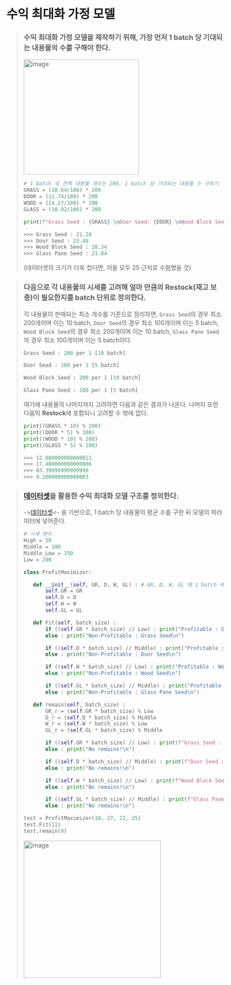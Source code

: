 # 수익 최대화 가정 모델

> ### 수익 최대화 가정 모델을 제작하기 위해, 가장 먼저 1 batch 당 기대되는 내용물의 수를 구해야 한다. 
>
><img width="267" alt="image" src="https://github.com/CharmStrange/Project/assets/105769152/90dc3d09-3690-41cc-bf2b-196b2a52aecf">
>
>```Python
># 1 batch 당 전체 내용물 개수는 200, 1 batch 당 기대되는 내용물 수 구하기
>GRASS = (10.64/100) * 200
>DOOR = (11.74/100) * 200
>WOOD = (14.17/100) * 200
>GLASS = (10.92/100) * 200
>
>print(f"Grass Seed : {GRASS} \nDoor Seed: {DOOR} \nWood Block Seed : {WOOD} \nGlass Pane Seed : {GLASS} \n")
>```
>```Python
> >>> Grass Seed : 21.28 
> >>> Door Seed : 23.48 
> >>> Wood Block Seed : 28.34 
> >>> Glass Pane Seed : 21.84 
>```
> (데이터셋의 크기가 더욱 컸다면, 이들 모두 25 근처로 수렴했을 것)

> ### 다음으로 각 내용물의 시세를 고려해 얼마 만큼의 **Restock**(재고 보충)이 필요한지를 batch 단위로 정의한다.
> 
> 각 내용물이 판매되는 최소 개수를 기준으로 정리하면, `Grass Seed`의 경우 최소 200개이며 이는 10 batch, `Door Seed`의 경우 최소 100개이며 이는 5 batch, `Wood Block Seed`의 경우 최소 200개이며 이는 10 batch, `Glass Pane Seed`의 경우 최소 100개이며 이는 5 batch이다.
> ```Python
>Grass Seed : 200 per 1 [10 batch]
>
>Door Seed : 100 per 1 [5 batch]
>
>Wood Block Seed : 200 per 1 [10 batch]
>
>Glass Pane Seed : 100 per 1 [5 batch]
> ```
> 여기에 내용물의 나머지까지 고려하면 다음과 같은 결과가 나온다. 나머지 또한 다음의 **Restock**에 포함되니 고려할 수 밖에 없다.
> ```Python
>print((GRASS * 10) % 200)
>print((DOOR * 5) % 100)
>print((WOOD * 10) % 200)
>print((GLASS * 5) % 100)
>
> >>> 12.800000000000011
> >>> 17.400000000000006
> >>> 83.39999999999998
> >>> 9.200000000000003
> ```

> ### [데이터셋](https://github.com/CharmStrange/Project/blob/main/Python/ToyProjectFiles/PackAnalysis/PackData.py)을 활용한 수익 최대화 모델 구조를 정의한다.
>
> ->[데이터셋](https://github.com/CharmStrange/Project/blob/main/Python/ToyProjectFiles/PackAnalysis/PackData.py)<- 을 기반으로, 1 batch 당 내용물의 평균 수를 구한 뒤 모델의 파라미터에 넣어준다.
> ```Python
># 시세 변수
>High = 50
>Middle = 100
>Middle_Low = 150
>Low = 200
>
>class ProfitMaximizer:
>
>    def __init__(self, GR, D, W, GL) : # GR, D, W, GL 에 1 batch 에서 기대되는 내용물 수 넣기 
>        self.GR = GR
>        self.D = D
>        self.W = W
>        self.GL = GL
>
>    def Fit(self, batch_size) :
>        if ((self.GR * batch_size) // Low) : print("Profitable : Grass Seed\n") 
>        else : print("Non-Profitable : Grass Seed\n")
>
>        if ((self.D * batch_size) // Middle) : print("Profitable : Door Seed\n") 
>        else : print("Non-Profitable : Door Seed\n")
>
>        if ((self.W * batch_size) // Low) : print("Profitable : Wood Block Seed\n") 
>        else : print("Non-Profitable : Wood Seed\n")
>
>        if ((self.GL * batch_size) // Middle) : print("Profitable : Glass Pane Seed\n") 
>        else : print("Non-Profitable : Glass Pane Seed\n")
>
>    def remain(self, batch_size) :
>        GR_r = (self.GR * batch_size) % Low
>        D_r = (self.D * batch_size) % Middle
>        W_r = (self.W * batch_size) % Low
>        GL_r = (self.GL * batch_size) % Middle
>
>        if ((self.GR * batch_size) // Low) : print(f"Grass Seed : {GR_r}\n")
>        else : print("No remains!\n")
>
>        if ((self.D * batch_size) // Middle) : print(f"Door Seed : {D_r}\n")
>        else : print("No remains!\n")
>
>        if ((self.W * batch_size) // Low) : print(f"Wood Block Seed : {W_r}\n")
>        else : print("No remains!\n")
>
>        if ((self.GL * batch_size) // Middle) : print(f"Glass Pane Seed : {GL_r}\n")
>        else : print("No remains!\n")
> ```
> ```Python
> test = ProfitMaximizer(18, 27, 22, 25)
> test.Fit(11)
> test.remain(9)
> ```
> <img width="318" alt="image" src="https://github.com/CharmStrange/Project/assets/105769152/0c2cc347-d8cb-4930-8b6a-9a6a4af69510">

>
>
